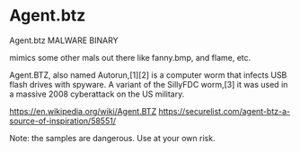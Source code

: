 # Agent.btz
Agent.btz MALWARE BINARY

mimics some other mals out there like fanny.bmp, and flame, etc.


Agent.BTZ, also named Autorun,[1][2] is a computer worm that infects USB flash drives with spyware. A variant of the SillyFDC worm,[3] it was used in a massive 2008 cyberattack on the US military.


https://en.wikipedia.org/wiki/Agent.BTZ
https://securelist.com/agent-btz-a-source-of-inspiration/58551/


Note: the samples are dangerous. Use at your own risk.

